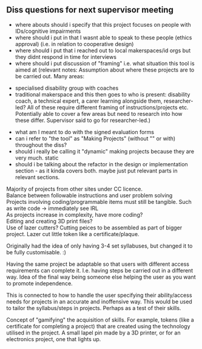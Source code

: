 ## Diss questions for next supervisor meeting
- where abouts should i specify that this project focuses on people with IDs/cognitive impairments 
- where should i put in that I wasnt able to speak to these people (ethics approval) (i.e. in relation to cooperative design)
- where should i put that i reached out to local makerspaces/id orgs but they didnt respond in time for interviews 
- where should i put discussion of "framing" i.e. what situation this tool is aimed at
(relevant notes: Assumption about where these projects are to be carried out. Many areas:
* specialised disability group with coaches
* traditional makerspace and this then goes to who is present: disability coach, a technical expert, a carer learning alongside them, researcher-led? All of these require different framing of instructions/projects etc. Potentially able to cover a few areas but need to research into how these differ. Supervisor said to go for researcher-led.)
- what am I meant to do with the signed evaluation forms 
- can i refer to "the tool" as "Making Projects" (without "" or with) throughout the diss? 
- should i really be calling it "dynamic" making projects because they are very much. static
- should i be talking about the refactor in the design or implementation section - as it kinda covers both. maybe just put relevant parts in relevant sections. 

Majority of projects from other sites under CC licence. <br>
Balance between followable instructions and user problem solving <br>
Projects involving coding/programmable items must still be tangible. Such as write code -> immediately see IRL <br>
As projects increase in complexity, have more coding? <br>
Editing and creating 3D print files? <br>
Use of lazer cutters? Cutting peices to be assembled as part of bigger project. Lazer cut little token like a certificate/plaque.  <br>



Originally had the idea of only having 3-4 set syllabuses, but changed it to be fully customisable. :) 


Having the same project be adaptable so that users with different access requirements can complete it. I.e. having steps be carried out in a different way. Idea of the final way being someone else helping the user as you want to promote independence. 

This is connected to how to handle the user specifying their ability/access needs for projects in an accurate and inoffensive way. This would be used to tailor the syllabus/steps in projects. Perhaps as a test of their skills.

Concept of "gamifying" the acquisition of skills. For example, tokens (like a certificate for completing a project) that are created using the technology utilised in the project. A small lapel pin made by a 3D printer, or for an electronics project, one that lights up. 